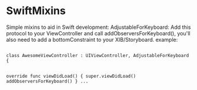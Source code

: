 # SwiftMixins

Simple mixins to aid in Swift development:
AdjustableForKeyboard:
Add this protocol to your ViewController and call addObserversForKeyboard(), you'll also need to add a bottomConstraint to your XIB/Storyboard. example:

<code>
class AwesomeViewController : UIViewController, AdjustableForKeyboard
{

   override func viewDidLoad()
   {
      super.viewDidLoad()
      addObserversForKeyboard()
   }
...
</code>
